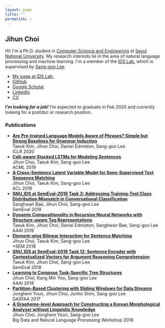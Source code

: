 ```yaml
---
layout: page
title: ""
permalink: /
---
```


## Jihun Choi
Hi! I'm a Ph.D. student in [Computer Science and Engineering](https://cse.snu.ac.kr/) at [Seoul National University](http://snu.ac.kr/).
My research interests lie in the area of natural language processing and machine learning.
I'm a member of the [IDS Lab.](http://ids.snu.ac.kr) which is supervised by [Sang-goo Lee](http://ids.snu.ac.kr/site/members/M_Sang-goo_Lee.html).

- [My page at IDS Lab.](http://ids.snu.ac.kr/site/members/M_Jihun_Choi.html)
- [GitHub](https://github.com/jihunchoi)
- [Google Scholar](https://scholar.google.com/citations?user=ni9rA8sAAAAJ)
- [LinkedIn](https://www.linkedin.com/in/jihun-choi/)
- [CV](/files/cv.pdf)

***I'm looking for a job!***
I'm expected to graduate in Feb 2020 and currently looking for a postdoc or research position.

### Publications
- [**Are Pre-trained Language Models Aware of Phrases? Simple but Strong Baselines for Grammar Induction**](https://openreview.net/forum?id=H1xPR3NtPB)  
  Taeuk Kim, Jihun Choi, Daniel Edmiston, Sang-goo Lee  
  ICLR 2020
- [**Cell-aware Stacked LSTMs for Modeling Sentences**](https://arxiv.org/abs/1809.02279)  
  Jihun Choi, Taeuk Kim, Sang-goo Lee  
  ACML 2019
- [**A Cross-Sentence Latent Variable Model for Semi-Supervised Text Sequence Matching**](https://arxiv.org/abs/1906.01343)  
  Jihun Choi, Taeuk Kim, Sang-goo Lee  
  ACL 2019
- [**SNU_IDS at SemEval-2019 Task 3: Addressing Training-Test Class Distribution Mismatch in Conversational Classification**](https://arxiv.org/abs/1903.02163)  
  Sanghwan Bae, Jihun Choi, Sang-goo Lee  
  SemEval 2019
- [**Dynamic Compositionality in Recursive Neural Networks with Structure-aware Tag Representations**](https://arxiv.org/abs/1809.02286)  
  Taeuk Kim, Jihun Choi, Daniel Edmiston, Sanghwan Bae, Sang-goo Lee  
  AAAI 2019
- [**Element-wise Bilinear Interaction for Sentence Matching**](https://www.aclweb.org/anthology/papers/S/S18/S18-2012/)  
  Jihun Choi, Taeuk Kim, Sang-goo Lee  
  \*SEM 2018
- [**SNU_IDS at SemEval-2018 Task 12: Sentence Encoder with Contextualized Vectors for Argument Reasoning Comprehension**](https://arxiv.org/abs/1805.07049)  
  Taeuk Kim, Jihun Choi, Sang-goo Lee  
  SemEval 2018
- [**Learning to Compose Task-Specific Tree Structures**](https://arxiv.org/abs/1707.02786)  
  Jihun Choi, Kang Min Yoo, Sang-goo Lee  
  AAAI 2018
- [**Partition-Based Clustering with Sliding Windows for Data Streams**](https://link.springer.com/chapter/10.1007/978-3-319-55699-4_18)  
  Jonghem Youn, Jihun Choi, Junho Shim, Sang-goo Lee  
  DASFAA 2017
- [**A Grapheme-level Approach for Constructing a Korean Morphological Analyzer without Linguistic Knowledge**](/files/2016_grapheme_level_korean_morp_analyzer.pdf)  
  Jihun Choi, Jonghem Youn, Sang-goo Lee  
  Big Data and Natural Language Processing Workshop 2016
